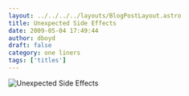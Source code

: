 ```yaml
---
layout: ../../../../layouts/BlogPostLayout.astro
title: Unexpected Side Effects
date: 2009-05-04 17:49:44
author: dboyd
draft: false
category: one liners
tags: ['titles']
---
```

<img
    src="https://img.selfiespirits.com/images/2009/05/unexpectedEffects.jpg"
    alt="Unexpected Side Effects"
/>

